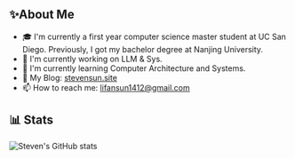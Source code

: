 ## ✨About Me
- 🎓 I'm currently a first year computer science master student at UC San Diego. Previously, I got my bachelor degree at Nanjing University.
- 🔭 I'm currently working on LLM & Sys.
- 🌱 I'm currently learning Computer Architecture and Systems.
- 📔 My Blog: [stevensun.site](https://stevensun.site)
- 📫 How to reach me: lifansun1412@gmail.com

## 📊 Stats
![Steven's GitHub stats](https://github-readme-stats.vercel.app/api?username=tiebreaker4869&show_icons=true&theme=radical)
